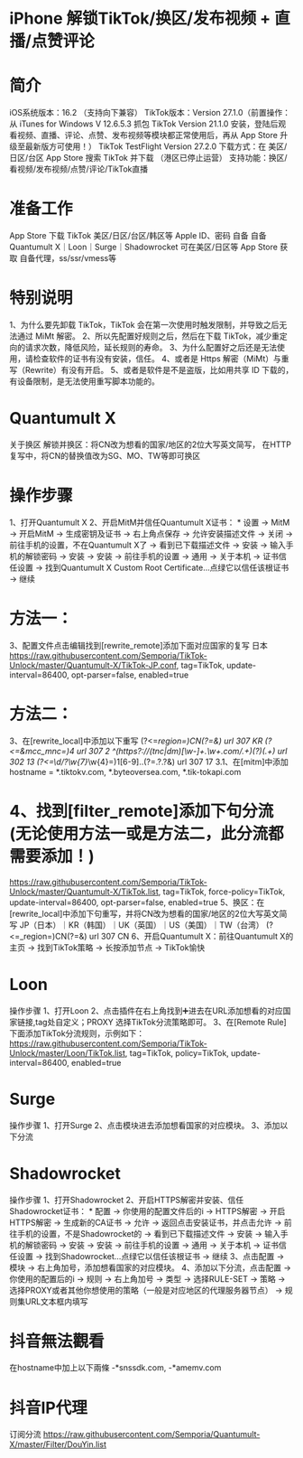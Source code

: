 # iPhone 解锁TikTok/换区/发布视频 + 直播/点赞评论
# 简介
iOS系统版本：16.2 （支持向下兼容）
TikTok版本：Version 27.1.0（前置操作：从 iTunes for Windows V 12.6.5.3 抓包 TikTok Version 21.1.0 安装，登陆后观看视频、直播、评论、点赞、发布视频等模块都正常使用后，再从 App Store 升级至最新版方可使用！）
TikTok TestFlight Version 27.2.0
下载方式：在 美区/日区/台区 App Store 搜索 TikTok 并下载 （港区已停止运营）
支持功能：换区/看视频/发布视频/点赞/评论/TikTok直播
# 准备工作
App Store 下载 TikTok
美区/日区/台区/韩区等 Apple ID、密码 自备
自备 Quantumult X｜Loon｜Surge｜Shadowrocket
可在美区/日区等 App Store 获取
自备代理，ss/ssr/vmess等
# 特别说明
1、为什么要先卸载 TikTok，TikTok 会在第一次使用时触发限制，并导致之后无法通过 MiMt 解密。
2、所以先配置好规则之后，然后在下载 TikTok，减少重定向的请求次数，降低风险，延长规则的寿命。
3、为什么配置好之后还是无法使用，请检查软件的证书有没有安装，信任。 4、或者是 Https 解密（MiMt）与重写（Rewrite）有没有开启。
5、或者是软件是不是盗版，比如用共享 ID 下载的，有设备限制，是无法使用重写脚本功能的。
# Quantumult X
关于换区
解锁并换区：将CN改为想看的国家/地区的2位大写英文简写，
在HTTP复写中，将CN的替换值改为SG、MO、TW等即可换区
# 操作步骤
1、打开Quantumult X
2、开启MitM并信任Quantumult X证书： * 设置 → MitM → 开启MitM → 生成密钥及证书 → 右上角点保存 → 允许安装描述文件 → 关闭 → 前往手机的设置，不在Quantumult X了 → 看到已下载描述文件 → 安装 → 输入手机的解锁密码 → 安装 → 安装 → 前往手机的设置 → 通用 → 关于本机 → 证书信任设置 → 找到Quantumult X Custom Root Certificate…点绿它以信任该根证书 → 继续
# 方法一：
3、配置文件点击编辑找到[rewrite_remote]添加下面对应国家的复写
日本
https://raw.githubusercontent.com/Semporia/TikTok-Unlock/master/Quantumult-X/TikTok-JP.conf, tag=TikTok, update-interval=86400, opt-parser=false, enabled=true
# 方法二：
3、在[rewrite_local]中添加以下重写
(?<=_region=)CN(?=&) url 307 KR
(?<=&mcc_mnc=)4 url 307 2
^(https?:\/\/(tnc|dm)[\w-]+\.\w+\.com\/.+)(\?)(.+) url 302  $1$3
(?<=\d\/\?\w{7}_\w{4}=)1[6-9]..(?=.?.?&) url 307 17
3.1、在[mitm]中添加
hostname = *.tiktokv.com, *.byteoversea.com, *.tik-tokapi.com
# 4、找到[filter_remote]添加下句分流(无论使用方法一或是方法二，此分流都需要添加！)
https://raw.githubusercontent.com/Semporia/TikTok-Unlock/master/Quantumult-X/TikTok.list, tag=TikTok, force-policy=TikTok, update-interval=86400, opt-parser=false, enabled=true
5、换区：在[rewrite_local]中添加下句重写，并将CN改为想看的国家/地区的2位大写英文简写 JP（日本）｜KR（韩国）｜UK（英国）｜US（美国）｜TW（台湾）
(?<=_region=)CN(?=&) url 307 CN
6、开启Quantumult X：前往Quantumult X的主页 → 找到TikTok策略 → 长按添加节点 → TikTok愉快
# Loon
操作步骤
1、打开Loon
2、点击插件在右上角找到➕进去在URL添加想看的对应国家链接,tag处自定义；PROXY 选择TikTok分流策略即可。
3、在[Remote Rule]下面添加TikTok分流规则，示例如下：
https://raw.githubusercontent.com/Semporia/TikTok-Unlock/master/Loon/TikTok.list, tag=TikTok, policy=TikTok, update-interval=86400, enabled=true
# Surge
操作步骤
1、打开Surge
2、点击模块进去添加想看国家的对应模块。
3、添加以下分流
# Shadowrocket
操作步骤
1、打开Shadowrocket
2、开启HTTPS解密并安装、信任Shadowrocket证书： * 配置 → 你使用的配置文件后的i → HTTPS解密 → 开启HTTPS解密 → 生成新的CA证书 → 允许 → 返回点击安装证书，并点击允许 → 前往手机的设置，不是Shadowrocket的 → 看到已下载描述文件 → 安装 → 输入手机的解锁密码 → 安装 → 安装 → 前往手机的设置 → 通用 → 关于本机 → 证书信任设置 → 找到Shadowrocket…点绿它以信任该根证书 → 继续
3、点击配置 → 模块 → 右上角加号，添加想看国家的对应模块。
4、添加以下分流，点击配置 → 你使用的配置后的i → 规则 → 右上角加号 → 类型 → 选择RULE-SET → 策略 → 选择PROXY或者其他你想使用的策略（一般是对应地区的代理服务器节点） → 规则集URL文本框内填写
# 抖音無法觀看
在hostname中加上以下兩條
-*snssdk.com, -*amemv.com
# 抖音IP代理
订阅分流
https://raw.githubusercontent.com/Semporia/Quantumult-X/master/Filter/DouYin.list
